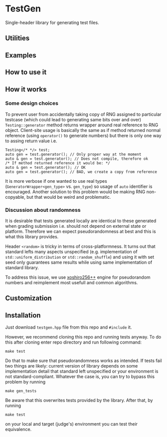 # TestGen

Single-header library for generating test files.

## Utilities

## Examples

## How to use it

## How it works

### Some design choices
To prevent user from accidentally taking copy of RNG assigned to particular testcase (which could lead to generating same bits over and over) `Testing::generator` method returns wrapper around real reference to RNG object. Client-site usage is basically the same as if method returned normal reference (using `operator()` to generate numbers) but there is only one way to assing return value i.e.

    Testing</* */> test;
    auto gen = test.generator(); // Only proper way at the moment
    auto & gen = test.generator(); // Does not compile, therefore ok
    /* If method returned reference it would be: */
    auto & gen = test.generator(); // OK
    auto gen = test.generator(); // BAD, we create a copy from reference

It is more verbose if one wanted to use real types (`GeneratorWrapper<gen_type>` vs. `gen_type`) so usage of `auto` identifier is encouraged. Another solution to this problem would be making RNG non-copyable, but that would be weird and problematic.


### Discussion about randomness
It is desirable that tests generated locally are identical to these generated when grading submission i.e. should not depend on external state or platform. Therefore we can expect pseudorandomness at best and this is what this library provides.

Header `<random>` is tricky in terms of cross-platformness. It turns out that standard lefts many aspects unspecified (e.g. implementation of `std::uniform_distribution` or `std::random_shuffle`) and using it with set seed only guarantees same results while using same implementation of standard library.

To address this issue, we use [xoshiro256++](https://prng.di.unimi.it/) engine for pseudorandom numbers and reimplement most usefull and common algorithms.

## Customization

## Installation

Just download `testgen.hpp` file from this repo and `#include` it.

However, we recommend cloning this repo and running tests anyway. To do this after cloning enter repo directory and run following command:

    make test

Do that to make sure that pseudorandomness works as intended. If tests fail two things are likely: current version of library depends on some implementation detail that standard left unspecified or your environment is not standard-compliant. Whatever the case is, you can try to bypass this problem by running

    make gen_tests

Be aware that this overwrites tests provided by the library. After that, by running

    make test

on your local and target (judge's) environment you can test their equivalence.
